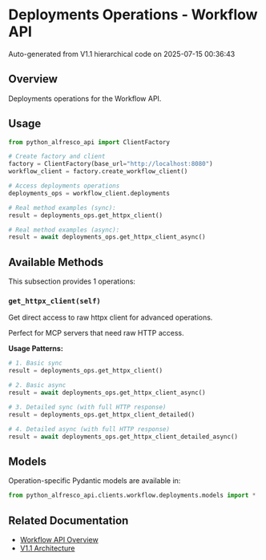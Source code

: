 # Deployments Operations - Workflow API

Auto-generated from V1.1 hierarchical code on 2025-07-15 00:36:43

## Overview

Deployments operations for the Workflow API.

## Usage

```python
from python_alfresco_api import ClientFactory

# Create factory and client
factory = ClientFactory(base_url="http://localhost:8080")
workflow_client = factory.create_workflow_client()

# Access deployments operations
deployments_ops = workflow_client.deployments

# Real method examples (sync):
result = deployments_ops.get_httpx_client()

# Real method examples (async):
result = await deployments_ops.get_httpx_client_async()
```

## Available Methods

This subsection provides 1 operations:

### `get_httpx_client(self)`

Get direct access to raw httpx client for advanced operations.

Perfect for MCP servers that need raw HTTP access.

**Usage Patterns:**
```python
# 1. Basic sync
result = deployments_ops.get_httpx_client()

# 2. Basic async
result = await deployments_ops.get_httpx_client_async()

# 3. Detailed sync (with full HTTP response)
result = deployments_ops.get_httpx_client_detailed()

# 4. Detailed async (with full HTTP response)
result = await deployments_ops.get_httpx_client_detailed_async()
```

## Models

Operation-specific Pydantic models are available in:
```python
from python_alfresco_api.clients.workflow.deployments.models import *
```

## Related Documentation

- [Workflow API Overview](../workflow_api.md)
- [V1.1 Architecture](../../clients_doc.md)
